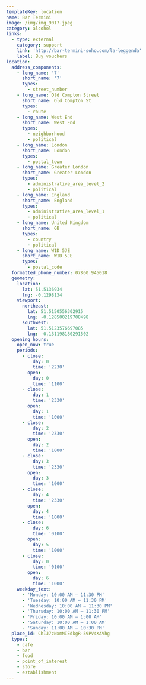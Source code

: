 ```yaml
---
templateKey: location
name: Bar Termini
image: /img/img_9017.jpeg
category: alcohol
links:
  - type: external
    category: support
    link: 'http://bar-termini-soho.com/la-leggenda'
    label: Buy vouchers
location:
  address_components:
    - long_name: '7'
      short_name: '7'
      types:
        - street_number
    - long_name: Old Compton Street
      short_name: Old Compton St
      types:
        - route
    - long_name: West End
      short_name: West End
      types:
        - neighborhood
        - political
    - long_name: London
      short_name: London
      types:
        - postal_town
    - long_name: Greater London
      short_name: Greater London
      types:
        - administrative_area_level_2
        - political
    - long_name: England
      short_name: England
      types:
        - administrative_area_level_1
        - political
    - long_name: United Kingdom
      short_name: GB
      types:
        - country
        - political
    - long_name: W1D 5JE
      short_name: W1D 5JE
      types:
        - postal_code
  formatted_phone_number: 07860 945018
  geometry:
    location:
      lat: 51.5136934
      lng: -0.1298134
    viewport:
      northeast:
        lat: 51.5150556302915
        lng: -0.128500219708498
      southwest:
        lat: 51.5123576697085
        lng: -0.131198180291502
  opening_hours:
    open_now: true
    periods:
      - close:
          day: 0
          time: '2230'
        open:
          day: 0
          time: '1100'
      - close:
          day: 1
          time: '2330'
        open:
          day: 1
          time: '1000'
      - close:
          day: 2
          time: '2330'
        open:
          day: 2
          time: '1000'
      - close:
          day: 3
          time: '2330'
        open:
          day: 3
          time: '1000'
      - close:
          day: 4
          time: '2330'
        open:
          day: 4
          time: '1000'
      - close:
          day: 6
          time: '0100'
        open:
          day: 5
          time: '1000'
      - close:
          day: 0
          time: '0100'
        open:
          day: 6
          time: '1000'
    weekday_text:
      - 'Monday: 10:00 AM – 11:30 PM'
      - 'Tuesday: 10:00 AM – 11:30 PM'
      - 'Wednesday: 10:00 AM – 11:30 PM'
      - 'Thursday: 10:00 AM – 11:30 PM'
      - 'Friday: 10:00 AM – 1:00 AM'
      - 'Saturday: 10:00 AM – 1:00 AM'
      - 'Sunday: 11:00 AM – 10:30 PM'
  place_id: ChIJ7zNxmNIEdkgR-59PV4KAVhg
  types:
    - cafe
    - bar
    - food
    - point_of_interest
    - store
    - establishment
---
```

